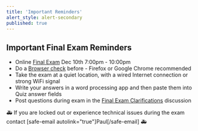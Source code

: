 ```yaml
---
title: 'Important Reminders'
alert_style: alert-secondary
published: true
---
```


## Important Final Exam Reminders

* Online [Final Exam](https://canvas.sfu.ca/courses/47119/quizzes) Dec 10th 7:00pm - 10:00pm
* Do a [Browser check](https://www.whatismybrowser.com/) before - Firefox or Google Chrome recommended
* Take the exam at a quiet location, with a wired Internet connection or strong WiFi signal
* Write your answers in a word processing app and then paste them into Quiz answer fields
* Post questions during exam in the [Final Exam Clarifications](https://canvas.sfu.ca/courses/47119/discussion_topics/980722) discussion

🚑 If you are locked out or experience technical issues during the exam contact [safe-email autolink="true"]Paul[/safe-email] 🚑
